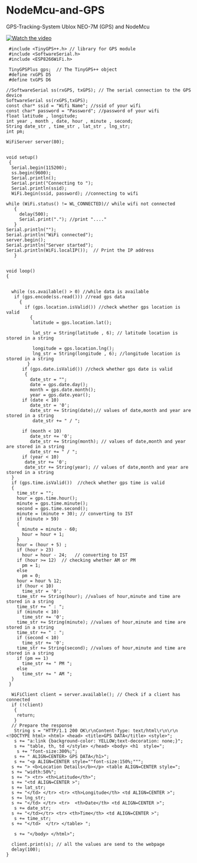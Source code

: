 # NodeMcu-and-GPS
GPS-Tracking-System Ublox NEO-7M (GPS) and NodeMcu 

   [![Watch the video](https://img.youtube.com/vi/2r4RtjqSsXw/0.jpg)](https://youtu.be/2r4RtjqSsXw)
   
     #include <TinyGPS++.h> // library for GPS module
     #include <SoftwareSerial.h>
     #include <ESP8266WiFi.h>

     TinyGPSPlus gps;  // The TinyGPS++ object
     #define rxGPS D5
     #define txGPS D6
     
    //SoftwareSerial ss(rxGPS, txGPS); // The serial connection to the GPS device
    SoftwareSerial ss(rxGPS,txGPS);
    const char* ssid = "Wifi Name"; //ssid of your wifi
    const char* password = "Password"; //password of your wifi
    float latitude , longitude;
    int year , month , date, hour , minute , second;
    String date_str , time_str , lat_str , lng_str;
    int pm;
    
    WiFiServer server(80);
    
    
    void setup()
     {
      Serial.begin(115200);
      ss.begin(9600);
      Serial.println();
      Serial.print("Connecting to ");
      Serial.println(ssid);
      WiFi.begin(ssid, password); //connecting to wifi
 
    while (WiFi.status() != WL_CONNECTED)// while wifi not connected
       {
         delay(500);
         Serial.print("."); //print "...."
       }
    Serial.println("");
    Serial.println("WiFi connected");
    server.begin();
    Serial.println("Server started");
    Serial.println(WiFi.localIP());  // Print the IP address
       }


    void loop()
    {
   
  
      while (ss.available() > 0) //while data is available
       if (gps.encode(ss.read())) //read gps data
         {
           if (gps.location.isValid()) //check whether gps location is valid
             {
              latitude = gps.location.lat();
 
              lat_str = String(latitude , 6); // latitude location is stored in a string
       
              longitude = gps.location.lng();
              lng_str = String(longitude , 6); //longitude location is stored in a string
            }
          if (gps.date.isValid()) //check whether gps date is valid
           {
             date_str = "";
             date = gps.date.day();
             month = gps.date.month();
             year = gps.date.year();
          if (date < 10)
             date_str = '0';
             date_str += String(date);// values of date,month and year are stored in a string
              date_str += " / ";

          if (month < 10)
             date_str += '0';
             date_str += String(month); // values of date,month and year are stored in a string
             date_str += " / ";
          if (year < 10)
           date_str += '0';
           date_str += String(year); // values of date,month and year are stored in a string
      }
      if (gps.time.isValid())  //check whether gps time is valid
      {
        time_str = "";
        hour = gps.time.hour();
        minute = gps.time.minute();
        second = gps.time.second();
        minute = (minute + 30); // converting to IST
        if (minute > 59)
        {
          minute = minute - 60;
          hour = hour + 1;
        }
        hour = (hour + 5) ;
        if (hour > 23)
          hour = hour - 24;   // converting to IST
        if (hour >= 12)  // checking whether AM or PM
          pm = 1;
        else
          pm = 0;
        hour = hour % 12;
        if (hour < 10)
          time_str = '0';
        time_str += String(hour); //values of hour,minute and time are stored in a string
        time_str += " : ";
        if (minute < 10)
          time_str += '0';
        time_str += String(minute); //values of hour,minute and time are stored in a string
        time_str += " : ";
        if (second < 10)
          time_str += '0';
        time_str += String(second); //values of hour,minute and time are stored in a string
        if (pm == 1)
          time_str += " PM ";
        else
          time_str += " AM ";
      }
     }
 
      WiFiClient client = server.available(); // Check if a client has connected
      if (!client)
       {
        return;
       }
      // Prepare the response
       String s = "HTTP/1.1 200 OK\r\nContent-Type: text/html\r\n\r\n <!DOCTYPE html> <html> <head> <title>GPS DATA</title> <style>";
       s += "a:link {background-color: YELLOW;text-decoration: none;}";
       s += "table, th, td </style> </head> <body> <h1  style=";
        s += "font-size:300%;";
       s += " ALIGN=CENTER> GPS DATA</h1>";
       s += "<p ALIGN=CENTER style=""font-size:150%;""";
      s += "> <b>Location Details</b></p> <table ALIGN=CENTER style=";
      s += "width:50%";
      s += "> <tr> <th>Latitude</th>";
      s += "<td ALIGN=CENTER >";
      s += lat_str;
      s += "</td> </tr> <tr> <th>Longitude</th> <td ALIGN=CENTER >";
      s += lng_str;
      s += "</td> </tr> <tr>  <th>Date</th> <td ALIGN=CENTER >";
       s += date_str;
      s += "</td></tr> <tr> <th>Time</th> <td ALIGN=CENTER >";
       s += time_str;
      s += "</td>  </tr> </table> ";
 
       s += "</body> </html>";

      client.print(s); // all the values are send to the webpage
      delay(100);
    }
